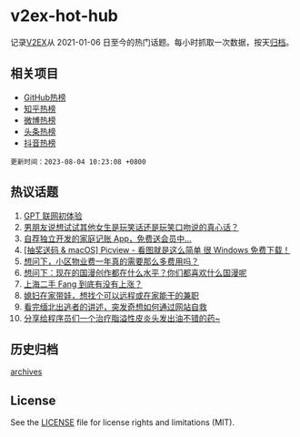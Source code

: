 # v2ex-hot-hub

 记录[V2EX](https://www.v2ex.com/)从 2021-01-06 日至今的热门话题。每小时抓取一次数据，按天[归档](archives)。
 
 ## 相关项目

- [GitHub热榜](https://github.com/lonnyzhang423/github-hot-hub)
- [知乎热榜](https://github.com/lonnyzhang423/zhihu-hot-hub)
- [微博热榜](https://github.com/lonnyzhang423/weibo-hot-hub)
- [头条热榜](https://github.com/lonnyzhang423/toutiao-hot-hub)
- [抖音热榜](https://github.com/lonnyzhang423/douyin-hot-hub)


 `更新时间：2023-08-04 10:23:08 +0800`

## 热议话题

1. [GPT 联网初体验](https://www.v2ex.com/t/962006)
1. [男朋友说想试试其他女生是玩笑话还是玩笑口吻说的真心话？](https://www.v2ex.com/t/962034)
1. [自荐独立开发的家庭记账 App，免费送会员中...](https://www.v2ex.com/t/962025)
1. [[抽奖送码 & macOS] Picview - 看图就是这么简单 很 Windows 免费下载！](https://www.v2ex.com/t/961998)
1. [想问下，小区物业费一年真的需要那么多费用吗？](https://www.v2ex.com/t/961995)
1. [想问下：现在的国漫创作都在什么水平？你们都喜欢什么国漫呢](https://www.v2ex.com/t/962017)
1. [上海二手 Fang 到底有没有上涨？](https://www.v2ex.com/t/962016)
1. [媳妇在家带娃，想找个可以远程或在家能干的兼职](https://www.v2ex.com/t/962002)
1. [看完缅北出逃者的讲述，突发奇想如何通过网站自救](https://www.v2ex.com/t/962011)
1. [分享给程序员们一个治疗脂溢性皮炎头发出油不错的药~](https://www.v2ex.com/t/962058)

## 历史归档

[archives](archives)

## License

See the [LICENSE](LICENSE) file for license rights and limitations (MIT).
